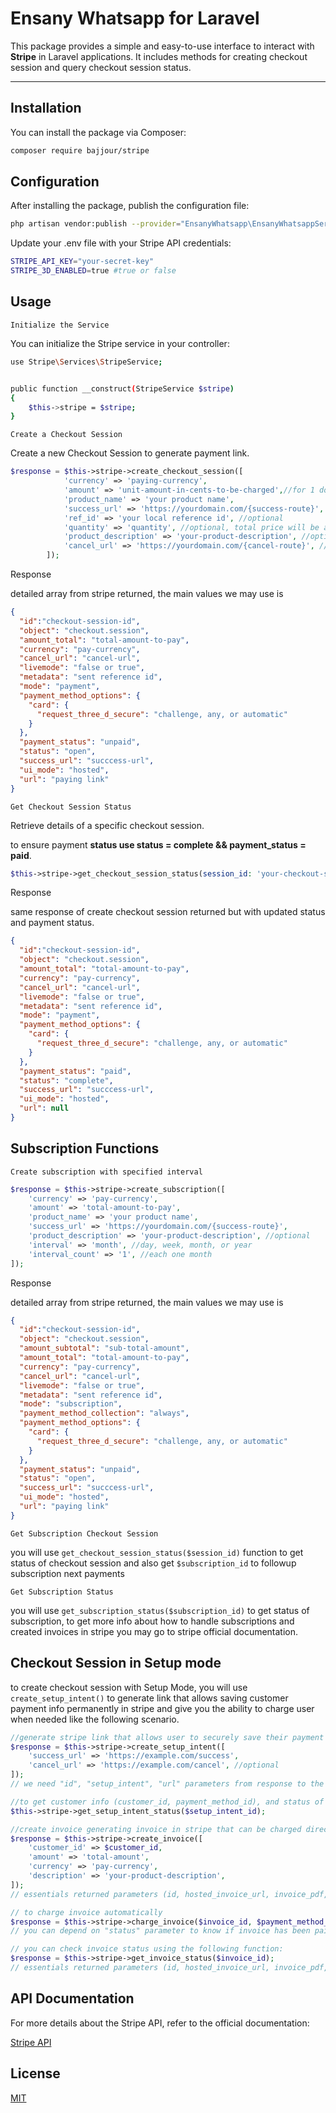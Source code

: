 # Ensany Whatsapp for Laravel

This package provides a simple and easy-to-use interface to interact with 
**Stripe** in Laravel applications. It includes methods for creating checkout session and 
query checkout session status.

---

## Installation

You can install the package via Composer:

```bash
composer require bajjour/stripe
```

## Configuration

After installing the package, publish the configuration file:

```bash
php artisan vendor:publish --provider="EnsanyWhatsapp\EnsanyWhatsappServiceProvider" --tag="ensany-whatsapp-config"
```

Update your .env file with your Stripe API credentials:

```bash
STRIPE_API_KEY="your-secret-key"
STRIPE_3D_ENABLED=true #true or false
```

## Usage

`Initialize the Service`

You can initialize the Stripe service in your controller:

```bash
use Stripe\Services\StripeService;


public function __construct(StripeService $stripe)
{
    $this->stripe = $stripe;
}
```

`Create a Checkout Session`

Create a new Checkout Session to generate payment link.

```php
$response = $this->stripe->create_checkout_session([
            'currency' => 'paying-currency',
            'amount' => 'unit-amount-in-cents-to-be-charged',//for 1 dollar set to 100
            'product_name' => 'your product name',
            'success_url' => 'https://yourdomain.com/{success-route}',
            'ref_id' => 'your local reference id', //optional
            'quantity' => 'quantity', //optional, total price will be amount * quantity
            'product_description' => 'your-product-description', //optional
            'cancel_url' => 'https://yourdomain.com/{cancel-route}', //optional
        ]);
```

Response

detailed array from stripe returned, the main values we may use is
```json
{
  "id":"checkout-session-id",
  "object": "checkout.session",
  "amount_total": "total-amount-to-pay",
  "currency": "pay-currency",
  "cancel_url": "cancel-url",
  "livemode": "false or true",
  "metadata": "sent reference id",
  "mode": "payment",
  "payment_method_options": {
    "card": {
      "request_three_d_secure": "challenge, any, or automatic"
    }
  },
  "payment_status": "unpaid",
  "status": "open",
  "success_url": "succcess-url",
  "ui_mode": "hosted",
  "url": "paying link"
}
```

`Get Checkout Session Status`

Retrieve details of a specific checkout session.

to ensure payment **status use status = complete && payment_status = paid**.

```php
$this->stripe->get_checkout_session_status(session_id: 'your-checkout-session-id')
```

Response

same response of create checkout session returned but with updated status and payment status.
```json
{
  "id":"checkout-session-id",
  "object": "checkout.session",
  "amount_total": "total-amount-to-pay",
  "currency": "pay-currency",
  "cancel_url": "cancel-url",
  "livemode": "false or true",
  "metadata": "sent reference id",
  "mode": "payment",
  "payment_method_options": {
    "card": {
      "request_three_d_secure": "challenge, any, or automatic"
    }
  },
  "payment_status": "paid",
  "status": "complete",
  "success_url": "succcess-url",
  "ui_mode": "hosted",
  "url": null
}
```

## Subscription Functions

`Create subscription with specified interval`
```php
$response = $this->stripe->create_subscription([
    'currency' => 'pay-currency',
    'amount' => 'total-amount-to-pay',
    'product_name' => 'your product name',
    'success_url' => 'https://yourdomain.com/{success-route}',
    'product_description' => 'your-product-description', //optional
    'interval' => 'month', //day, week, month, or year
    'interval_count' => '1', //each one month
]);
```
Response

detailed array from stripe returned, the main values we may use is
```json
{
  "id":"checkout-session-id",
  "object": "checkout.session",
  "amount_subtotal": "sub-total-amount",
  "amount_total": "total-amount-to-pay",
  "currency": "pay-currency",
  "cancel_url": "cancel-url",
  "livemode": "false or true",
  "metadata": "sent reference id",
  "mode": "subscription",
  "payment_method_collection": "always",
  "payment_method_options": {
    "card": {
      "request_three_d_secure": "challenge, any, or automatic"
    }
  },
  "payment_status": "unpaid",
  "status": "open",
  "success_url": "succcess-url",
  "ui_mode": "hosted",
  "url": "paying link"
}
```


`Get Subscription Checkout Session`

you will use `get_checkout_session_status($session_id)` function to get status of checkout session and also get `$subscription_id` to followup subscription next payments

`Get Subscription Status`

you will use `get_subscription_status($subscription_id)` to get status of subscription, to get more info about how to handle subscriptions and created invoices in stripe you may go to stripe official documentation.

## Checkout Session in Setup mode
to create checkout session with Setup Mode, 
you will use `create_setup_intent()` to generate link that allows saving customer payment info permanently in stripe and give you the ability to charge user when needed like the following scenario.

```php
//generate stripe link that allows user to securely save their payment info.
$response = $this->stripe->create_setup_intent([
    'success_url' => 'https://example.com/success',
    'cancel_url' => 'https://example.com/cancel', //optional
]);
// we need "id", "setup_intent", "url" parameters from response to the next steps.

//to get customer info (customer_id, payment_method_id), and status of session.
$this->stripe->get_setup_intent_status($setup_intent_id);

//create invoice generating invoice in stripe that can be charged directly from your side, or sent to user to pay it.
$response = $this->stripe->create_invoice([
    'customer_id' => $customer_id,
    'amount' => 'total-amount',
    'currency' => 'pay-currency',
    'description' => 'your-product-description',
]);
// essentials returned parameters (id, hosted_invoice_url, invoice_pdf, status).

// to charge invoice automatically
$response = $this->stripe->charge_invoice($invoice_id, $payment_method_id);
// you can depend on "status" parameter to know if invoice has been paid.

// you can check invoice status using the following function:
$response = $this->stripe->get_invoice_status($invoice_id);
// essentials returned parameters (id, hosted_invoice_url, invoice_pdf, status).
```

## API Documentation

For more details about the Stripe API, refer to the official documentation:

[Stripe API](https://docs.stripe.com/api)

## License

[MIT](https://choosealicense.com/licenses/mit/)